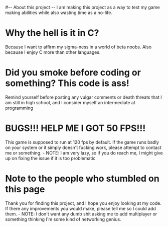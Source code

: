 #-- About this project --
I am making this project as a way to test my game making abilities while also wasting time as a no-life.

# Why the hell is it in C?
Because I want to affirm my sigma-ness in a world of beta noobs. Also because I enjoy C more than other languages.

# Did you smoke before coding or something? This code is ass!
Remind yourself before posting any vulgar comments or death threats that I am still in high school, and I consider myself an intermediate at programming

# BUGS!!! HELP ME I GOT 50 FPS!!!
This game is supposed to run at 120 fps by default.
If the game runs badly on your system or it simply doesn't fucking work, please attempt to contact me or something.
\- NOTE: I am very lazy, so if you do reach me, I might give up on fixing the issue if it is too problematic

# Note to the people who stumbled on this page
Thank you for finding this project, and I hope you enjoy looking at my code.
If there any improvements you would make, please tell me so I could add them.
\- NOTE: I don't want any dumb shit asking me to add multiplayer or something thinking I'm some kind of networking genius.
